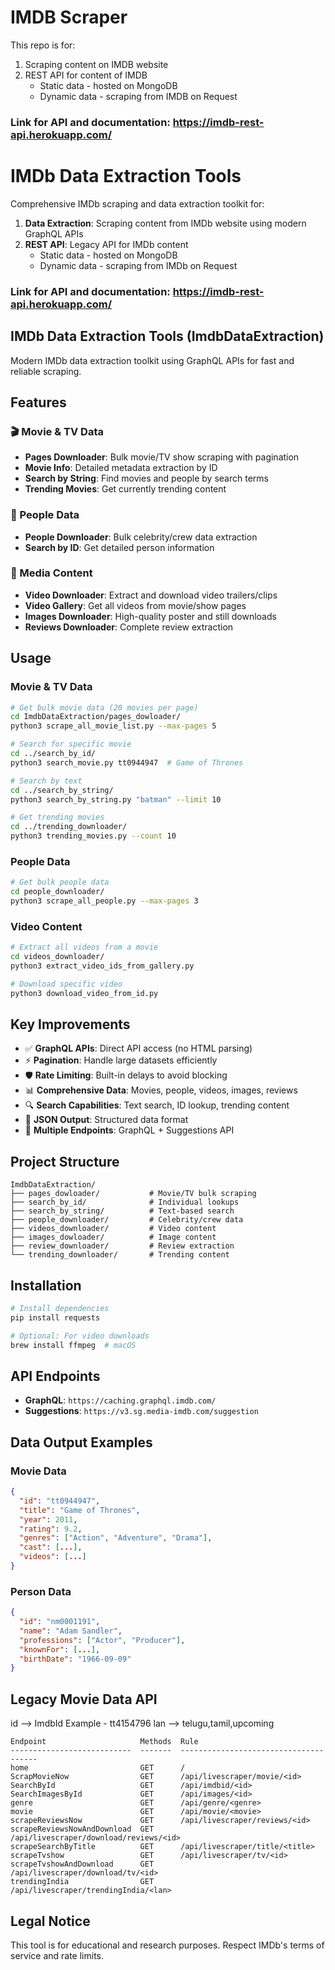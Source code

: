 # IMDB Scraper

This repo is for:
1) Scraping content on IMDB website
2) REST API for content of IMDB
   - Static data - hosted on MongoDB
   - Dynamic data - scraping from IMDB on Request

### Link for API and documentation: https://imdb-rest-api.herokuapp.com/
# IMDb Data Extraction Tools

Comprehensive IMDb scraping and data extraction toolkit for:
1) **Data Extraction**: Scraping content from IMDb website using modern GraphQL APIs
2) **REST API**: Legacy API for IMDb content
   - Static data - hosted on MongoDB
   - Dynamic data - scraping from IMDb on Request

### Link for API and documentation: https://imdb-rest-api.herokuapp.com/

## IMDb Data Extraction Tools (ImdbDataExtraction)

Modern IMDb data extraction toolkit using GraphQL APIs for fast and reliable scraping.

## Features

### 🎬 Movie & TV Data
- **Pages Downloader**: Bulk movie/TV show scraping with pagination
- **Movie Info**: Detailed metadata extraction by ID
- **Search by String**: Find movies and people by search terms
- **Trending Movies**: Get currently trending content

### 👥 People Data
- **People Downloader**: Bulk celebrity/crew data extraction
- **Search by ID**: Get detailed person information

### 🎥 Media Content
- **Video Downloader**: Extract and download video trailers/clips
- **Video Gallery**: Get all videos from movie/show pages
- **Images Downloader**: High-quality poster and still downloads
- **Reviews Downloader**: Complete review extraction

## Usage

### Movie & TV Data
```bash
# Get bulk movie data (20 movies per page)
cd ImdbDataExtraction/pages_dowloader/
python3 scrape_all_movie_list.py --max-pages 5

# Search for specific movie
cd ../search_by_id/
python3 search_movie.py tt0944947  # Game of Thrones

# Search by text
cd ../search_by_string/
python3 search_by_string.py "batman" --limit 10

# Get trending movies
cd ../trending_downloader/
python3 trending_movies.py --count 10
```

### People Data
```bash
# Get bulk people data
cd people_downloader/
python3 scrape_all_people.py --max-pages 3
```

### Video Content
```bash
# Extract all videos from a movie
cd videos_downloader/
python3 extract_video_ids_from_gallery.py

# Download specific video
python3 download_video_from_id.py
```

## Key Improvements

- ✅ **GraphQL APIs**: Direct API access (no HTML parsing)
- ⚡ **Pagination**: Handle large datasets efficiently
- 🛡️ **Rate Limiting**: Built-in delays to avoid blocking
- 📊 **Comprehensive Data**: Movies, people, videos, images, reviews
- 🔍 **Search Capabilities**: Text search, ID lookup, trending content
- 📝 **JSON Output**: Structured data format
- 🎯 **Multiple Endpoints**: GraphQL + Suggestions API

## Project Structure

```
ImdbDataExtraction/
├── pages_dowloader/           # Movie/TV bulk scraping
├── search_by_id/              # Individual lookups
├── search_by_string/          # Text-based search
├── people_downloader/         # Celebrity/crew data
├── videos_downloader/         # Video content
├── images_dowloader/          # Image content
├── review_downloader/         # Review extraction
└── trending_downloader/       # Trending content
```

## Installation

```bash
# Install dependencies
pip install requests

# Optional: For video downloads
brew install ffmpeg  # macOS
```



## API Endpoints

- **GraphQL**: `https://caching.graphql.imdb.com/`
- **Suggestions**: `https://v3.sg.media-imdb.com/suggestion`

## Data Output Examples

### Movie Data
```json
{
  "id": "tt0944947",
  "title": "Game of Thrones",
  "year": 2011,
  "rating": 9.2,
  "genres": ["Action", "Adventure", "Drama"],
  "cast": [...],
  "videos": [...]
}
```

### Person Data
```json
{
  "id": "nm0001191",
  "name": "Adam Sandler",
  "professions": ["Actor", "Producer"],
  "knownFor": [...],
  "birthDate": "1966-09-09"
}
```

## Legacy Movie Data API
id -->  ImdbId Example -  tt4154796
lan --> telugu,tamil,upcoming
```
Endpoint                     Methods  Rule
---------------------------  -------  --------------------------------------
home                         GET      /
ScrapMovieNow                GET      /api/livescraper/movie/<id>
SearchById                   GET      /api/imdbid/<id>
SearchImagesById             GET      /api/images/<id>
genre                        GET      /api/genre/<genre>
movie                        GET      /api/movie/<movie>
scrapeReviewsNow             GET      /api/livescraper/reviews/<id>
scrapeReviewsNowAndDownload  GET      /api/livescraper/download/reviews/<id>
scrapeSearchByTitle          GET      /api/livescraper/title/<title>
scrapeTvshow                 GET      /api/livescraper/tv/<id>
scrapeTvshowAndDownload      GET      /api/livescraper/download/tv/<id>
trendingIndia                GET      /api/livescraper/trendingIndia/<lan>
```

## Legal Notice

This tool is for educational and research purposes. Respect IMDb's terms of service and rate limits.





   
